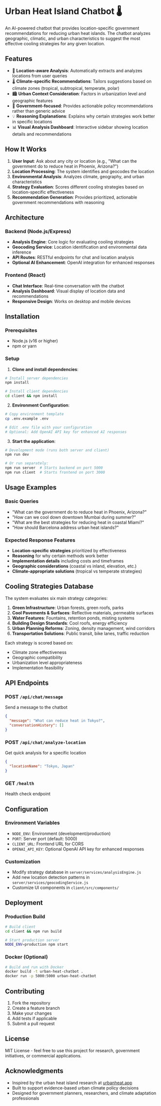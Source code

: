 # Urban Heat Island Chatbot 🌡️

An AI-powered chatbot that provides location-specific government recommendations for reducing urban heat islands. The chatbot analyzes geographic, climatic, and urban characteristics to suggest the most effective cooling strategies for any given location.

## Features

- 📍 **Location-aware Analysis**: Automatically extracts and analyzes locations from user queries
- 🌡️ **Climate-specific Recommendations**: Tailors suggestions based on climate zones (tropical, subtropical, temperate, polar)
- 🏙️ **Urban Context Consideration**: Factors in urbanization level and geographic features
- 🎯 **Government-focused**: Provides actionable policy recommendations rather than generic advice
- 💡 **Reasoning Explanations**: Explains why certain strategies work better in specific locations
- 📊 **Visual Analysis Dashboard**: Interactive sidebar showing location details and recommendations

## How It Works

1. **User Input**: Ask about any city or location (e.g., "What can the government do to reduce heat in Phoenix, Arizona?")
2. **Location Processing**: The system identifies and geocodes the location
3. **Environmental Analysis**: Analyzes climate, geography, and urban characteristics
4. **Strategy Evaluation**: Scores different cooling strategies based on location-specific effectiveness
5. **Recommendation Generation**: Provides prioritized, actionable government recommendations with reasoning

## Architecture

### Backend (Node.js/Express)
- **Analysis Engine**: Core logic for evaluating cooling strategies
- **Geocoding Service**: Location identification and environmental data inference
- **API Routes**: RESTful endpoints for chat and location analysis
- **Optional AI Enhancement**: OpenAI integration for enhanced responses

### Frontend (React)
- **Chat Interface**: Real-time conversation with the chatbot
- **Analysis Dashboard**: Visual display of location data and recommendations
- **Responsive Design**: Works on desktop and mobile devices

## Installation

### Prerequisites
- Node.js (v16 or higher)
- npm or yarn

### Setup

1. **Clone and install dependencies**:
```bash
# Install server dependencies
npm install

# Install client dependencies
cd client && npm install
```

2. **Environment Configuration**:
```bash
# Copy environment template
cp .env.example .env

# Edit .env file with your configuration
# Optional: Add OpenAI API key for enhanced AI responses
```

3. **Start the application**:
```bash
# Development mode (runs both server and client)
npm run dev

# Or run separately:
npm run server  # Starts backend on port 5000
npm run client  # Starts frontend on port 3000
```

## Usage Examples

### Basic Queries
- "What can the government do to reduce heat in Phoenix, Arizona?"
- "How can we cool down downtown Mumbai during summer?"
- "What are the best strategies for reducing heat in coastal Miami?"
- "How should Barcelona address urban heat islands?"

### Expected Response Features
- **Location-specific strategies** prioritized by effectiveness
- **Reasoning** for why certain methods work better
- **Implementation details** including costs and timeframes
- **Geographic considerations** (coastal vs inland, elevation, etc.)
- **Climate-appropriate solutions** (tropical vs temperate strategies)

## Cooling Strategies Database

The system evaluates six main strategy categories:

1. **Green Infrastructure**: Urban forests, green roofs, parks
2. **Cool Pavements & Surfaces**: Reflective materials, permeable surfaces
3. **Water Features**: Fountains, retention ponds, misting systems
4. **Building Design Standards**: Cool roofs, energy efficiency
5. **Urban Planning Reforms**: Zoning, density management, wind corridors
6. **Transportation Solutions**: Public transit, bike lanes, traffic reduction

Each strategy is scored based on:
- Climate zone effectiveness
- Geographic compatibility
- Urbanization level appropriateness
- Implementation feasibility

## API Endpoints

### POST `/api/chat/message`
Send a message to the chatbot
```json
{
  "message": "What can reduce heat in Tokyo?",
  "conversationHistory": []
}
```

### POST `/api/chat/analyze-location`
Get quick analysis for a specific location
```json
{
  "locationName": "Tokyo, Japan"
}
```

### GET `/health`
Health check endpoint

## Configuration

### Environment Variables
- `NODE_ENV`: Environment (development/production)
- `PORT`: Server port (default: 5000)
- `CLIENT_URL`: Frontend URL for CORS
- `OPENAI_API_KEY`: Optional OpenAI API key for enhanced responses

### Customization
- Modify strategy database in `server/services/analysisEngine.js`
- Add new location detection patterns in `server/services/geocodingService.js`
- Customize UI components in `client/src/components/`

## Deployment

### Production Build
```bash
# Build client
cd client && npm run build

# Start production server
NODE_ENV=production npm start
```

### Docker (Optional)
```bash
# Build and run with Docker
docker build -t urban-heat-chatbot .
docker run -p 5000:5000 urban-heat-chatbot
```

## Contributing

1. Fork the repository
2. Create a feature branch
3. Make your changes
4. Add tests if applicable
5. Submit a pull request

## License

MIT License - feel free to use this project for research, government initiatives, or commercial applications.

## Acknowledgments

- Inspired by the urban heat island research at [urbanheat.app](http://urbanheat.app/)
- Built to support evidence-based urban climate policy decisions
- Designed for government planners, researchers, and climate adaptation professionals